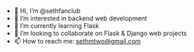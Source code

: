 - 👋 Hi, I’m @sethfanclub
- 👀 I’m interested in backend web development
- 🌱 I’m currently learning Flask
- 💞️ I’m looking to collaborate on Flask & Django web projects
- 📫 How to reach me: sethmtwo@gmail.com

<!---
sethfanclub/sethfanclub is a ✨ special ✨ repository because its `README.md` (this file) appears on your GitHub profile.
You can click the Preview link to take a look at your changes.
--->
